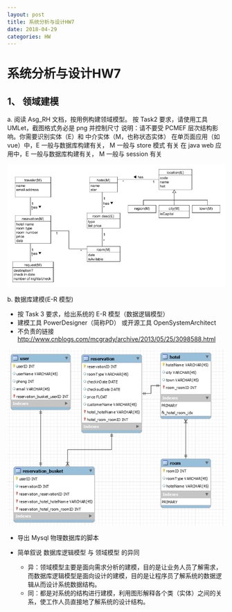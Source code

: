 ```yaml
---
layout: post
title: 系统分析与设计HW7
date: 2018-04-29
categories: HW
---
```

# 系统分析与设计HW7

## 1、 领域建模

a. 阅读 Asg_RH 文档，按用例构建领域模型。
按 Task2 要求，请使用工具 UMLet，截图格式务必是 png 并控制尺寸
说明：请不要受 PCMEF 层次结构影响。你需要识别实体（E）和 中介实体（M，也称状态实体）
在单页面应用（如 vue）中，E 一般与数据库构建有关， M 一般与 store 模式 有关
在 java web 应用中，E 一般与数据库构建有关， M 一般与 session 有关

![](/image/HW7_1.png)

b. 数据库建模(E-R 模型)

- 按 Task 3 要求，给出系统的 E-R 模型（数据逻辑模型）
- 建模工具 PowerDesigner（简称PD） 或开源工具 OpenSystemArchitect
- 不负责的链接 http://www.cnblogs.com/mcgrady/archive/2013/05/25/3098588.html

![](/image/HW7_2.png)

- 导出 Mysql 物理数据库的脚本

- 简单叙说 数据库逻辑模型 与 领域模型 的异同
    * 异：领域模型主要是面向需求分析的建模，目的是让业务人员了解需求，而数据库逻辑模型是面向设计的建模，目的是让程序员了解系统的数据逻辑从而设计系统数据结构。
    * 同：都是对系统的结构进行建模，利用图形解释各个类（实体）之间的关系，使工作人员直接地了解系统的设计结构。



